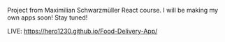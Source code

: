 Project from Maximilian Schwarzmüller React course.
I will be making my own apps soon! Stay tuned!

LIVE: https://hero1230.github.io/Food-Delivery-App/
